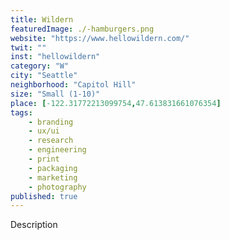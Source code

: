 ```yaml
---
title: Wildern
featuredImage: ./-hamburgers.png
website: "https://www.hellowildern.com/"
twit: ""
inst: "hellowildern"
category: "W"
city: "Seattle"
neighborhood: "Capitol Hill"
size: "Small (1-10)"
place: [-122.31772213099754,47.613831661076354]
tags:
    - branding
    - ux/ui
    - research
    - engineering
    - print
    - packaging
    - marketing
    - photography
published: true
---
```


Description
